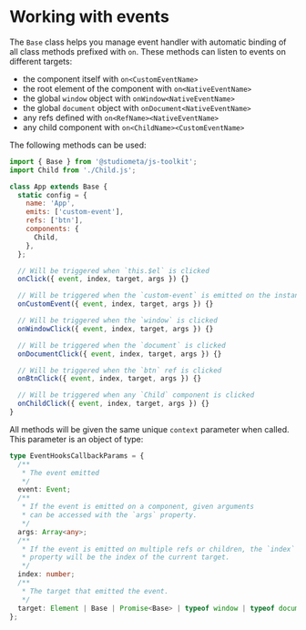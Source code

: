 # Working with events

The `Base` class helps you manage event handler with automatic binding of all class methods prefixed with `on`. These methods can listen to events on different targets:

- the component itself with `on<CustomEventName>`
- the root element of the component with `on<NativeEventName>`
- the global `window` object with `onWindow<NativeEventName>`
- the global `document` object with `onDocument<NativeEventName>`
- any refs defined with `on<RefName><NativeEventName>`
- any child component with `on<ChildName><CustomEventName>`

The following methods can be used:

```js
import { Base } from '@studiometa/js-toolkit';
import Child from './Child.js';

class App extends Base {
  static config = {
    name: 'App',
    emits: ['custom-event'],
    refs: ['btn'],
    components: {
      Child,
    },
  };

  // Will be triggered when `this.$el` is clicked
  onClick({ event, index, target, args }) {}

  // Will be triggered when the `custom-event` is emitted on the instance
  onCustomEvent({ event, index, target, args }) {}

  // Will be triggered when the `window` is clicked
  onWindowClick({ event, index, target, args }) {}

  // Will be triggered when the `document` is clicked
  onDocumentClick({ event, index, target, args }) {}

  // Will be triggered when the `btn` ref is clicked
  onBtnClick({ event, index, target, args }) {}

  // Will be triggered when any `Child` component is clicked
  onChildClick({ event, index, target, args }) {}
}
```

All methods will be given the same unique `context` parameter when called. This parameter is an object of type:

```ts
type EventHooksCallbackParams = {
  /**
   * The event emitted
   */
  event: Event;
  /**
   * If the event is emitted on a component, given arguments
   * can be accessed with the `args` property.
   */
  args: Array<any>;
  /**
   * If the event is emitted on multiple refs or children, the `index`
   * property will be the index of the current target.
   */
  index: number;
  /**
   * The target that emitted the event.
   */
  target: Element | Base | Promise<Base> | typeof window | typeof document;
};
```
